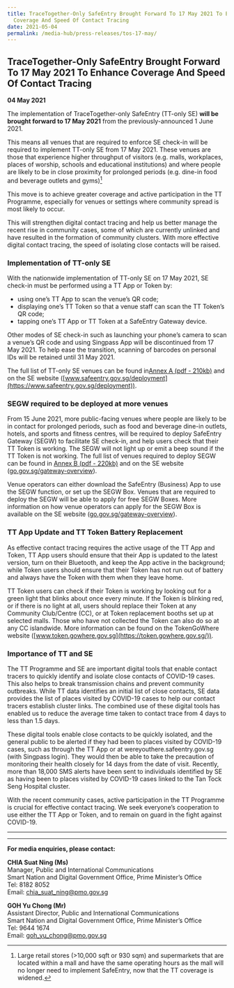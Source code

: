 ```yaml
---
title: TraceTogether-Only SafeEntry Brought Forward To 17 May 2021 To Enhance
  Coverage And Speed Of Contact Tracing
date: 2021-05-04
permalink: /media-hub/press-releases/tos-17-may/
---
```

## TraceTogether-Only SafeEntry Brought Forward To 17 May 2021 To Enhance Coverage And Speed Of Contact Tracing

**04 May 2021**

The implementation of TraceTogether-only SafeEntry (TT-only SE)  **will be brought forward to 17 May 2021** from the previously-announced 1 June 2021.

This means all venues that are required to enforce SE check-in will be required to implement TT-only SE from 17 May 2021. These venues are those that experience higher throughput of visitors (e.g. malls, workplaces, places of worship, schools and educational institutions) and where people are likely to be in close proximity for prolonged periods (e.g. dine-in food and beverage outlets and gyms)[^1]

This move is to achieve greater coverage and active participation in the TT Programme,  especially for venues or settings where community spread is most likely to occur.

This will strengthen digital contact tracing and help us better manage the recent rise in community cases, some of which are currently unlinked and have resulted in the formation of community clusters. With more effective digital contact tracing, the speed of isolating close contacts will be raised.

### Implementation of TT-only SE

With the nationwide implementation of TT-only SE on 17 May 2021, SE check-in must be performed using a TT App or Token by:

* using one’s TT App to scan the venue’s QR code;
* displaying one’s TT Token so that a venue staff can scan the TT Token’s QR code;
* tapping one’s TT App or TT Token at a SafeEntry Gateway device.

Other modes of SE check-in such as launching your phone’s camera to scan a venue’s QR code and using Singpass App will be discontinued from 17 May 2021. To help ease the transition, scanning of barcodes on personal IDs will be retained until 31 May 2021.

The full list of TT-only SE venues can be found in[Annex A (pdf - 210kb)](/files/press-releases/2021/SNDGG%20Press%20Release%20-%20TT-Only%20SE%20Implementation%20and%20SEGW%20Deployment%20-%20Annex%20A.pdf) and on the SE website ([www.safeentry.gov.sg/deployment](https://www.safeentry.gov.sg/deployment)).

### SEGW required to be deployed at more venues

From 15 June 2021, more public-facing venues where people are likely to be in contact for prolonged periods, such as food and beverage dine-in outlets, hotels, and sports and fitness centres, will be required to deploy SafeEntry Gateway (SEGW) to facilitate SE check-in, and help users check that their TT Token is working. The SEGW will not light up or emit a beep sound if the TT Token is not working. The full list of venues required to deploy SEGW can be found in [Annex B (pdf - 220kb)](/files/press-releases/2021/SNDGG%20Press%20Release%20-%20TT-Only%20SE%20Implementation%20and%20SEGW%20Deployment%20-%20Annex%20B.pdf) and on the SE website ([go.gov.sg/gateway-overview](https://go.gov.sg/gateway-overview)).

Venue operators can either download the SafeEntry (Business) App to use the SEGW function, or set up the SEGW Box. Venues that are required to deploy the SEGW will be able to apply for free SEGW Boxes. More information on how venue operators can apply for the SEGW Box is available on the SE website ([go.gov.sg/gateway-overview](https://go.gov.sg/gateway-overview)).

### TT App Update and TT Token Battery Replacement

As effective contact tracing requires the active usage of the TT App and Token, TT App users should ensure that their App is updated to the latest version, turn on their Bluetooth, and keep the App active in the background; while Token users should ensure that their Token has not run out of battery and always have the Token with them when they leave home.

TT Token users can check if their Token is working by looking out for a green light that blinks about once every minute. If the Token is blinking red, or if there is no light at all, users should replace their Token at any Community Club/Centre (CC), or at Token replacement booths set up at selected malls. Those who have not collected the Token can also do so at any CC islandwide. More information can be found on the TokenGoWhere website ([www.token.gowhere.gov.sg](https://token.gowhere.gov.sg/)).

### Importance of TT and SE

The TT Programme and SE are important digital tools that enable contact tracers to quickly identify and isolate close contacts of COVID-19 cases. This also helps to break transmission chains and prevent community outbreaks. While TT data identifies an initial list of close contacts, SE data provides the list of places visited by COVID-19 cases to help our contact tracers establish cluster links. The combined use of these digital tools has enabled us to reduce the average time taken to contact trace from 4 days to less than 1.5 days.

These digital tools enable close contacts to be quickly isolated, and the general public to be alerted if they had been to places visited by COVID-19 cases, such as through the TT App or at wereyouthere.safeentry.gov.sg (with Singpass login). They would then be able to take the precaution of monitoring their health closely for 14 days from the date of visit. Recently, more than 18,000 SMS alerts have been sent to individuals identified by SE as having been to places visited by COVID-19 cases linked to the Tan Tock Seng Hospital cluster.

With the recent community cases, active participation in the TT Programme is crucial for effective contact tracing. We seek everyone’s cooperation to use either the TT App or Token, and to remain on guard in the fight against COVID-19.

----------

[^1]:  Large retail stores (>10,000 sqft or 930 sqm) and supermarkets that are located within a mall and have the same operating hours as the mall will no longer need to implement SafeEntry, now that the TT coverage is widened.

----------

**For media enquiries, please contact:**

**CHIA Suat Ning (Ms)**<br>
Manager, Public and International Communications<br>
Smart Nation and Digital Government Office, Prime Minister’s Office<br>
Tel: 8182 8052<br>
Email:  [chia_suat_ning@pmo.gov.sg](mailto:chia_suat_ning@pmo.gov.sg)

**GOH Yu Chong (Mr)**<br>
Assistant Director, Public and International Communications<br>
Smart Nation and Digital Government Office, Prime Minister’s Office<br>
Tel: 9644 1674<br>
Email: [goh_yu_chong@pmo.gov.sg](mailto:goh_yu_chong@pmo.gov.sg)